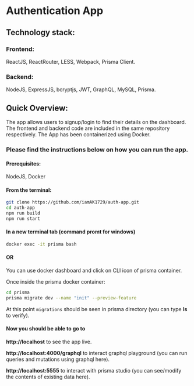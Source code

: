 # Authentication App

## Technology stack:

### Frontend: 
ReactJS, ReactRouter, LESS, Webpack, Prisma Client.

### Backend:
NodeJS, ExpressJS, bcryptjs, JWT, GraphQL, MySQL, Prisma.

## Quick Overview:
The app allows users to signup/login to find their details on the dashboard.
The frontend and backend code are included in the same repository respectively.
The App has been containerized using Docker.

### Please find the instructions below on how you can run the app.

#### Prerequisites:
NodeJS, Docker

#### From the terminal:

```sh
git clone https://github.com/iamAK1729/auth-app.git
cd auth-app
npm run build
npm run start
```

#### In a new terminal tab (command promt for windows)
```sh
docker exec -it prisma bash
```
#### OR
You can use docker dashboard and click on CLI icon of prisma container.

Once inside the prisma docker container:
```sh
cd prisma
prisma migrate dev --name "init" --preview-feature
```

At this point `migrations` should be seen in prisma directory (you can type **ls** to verify).

#### Now you should be able to go to 

**http://localhost** to see the app live.

**http://localhost:4000/graphql** to interact graphql playground (you can run queries and mutations using graphql here).

**http://localhost:5555** to interact with prisma studio (you can see/modify the contents of existing data here).

